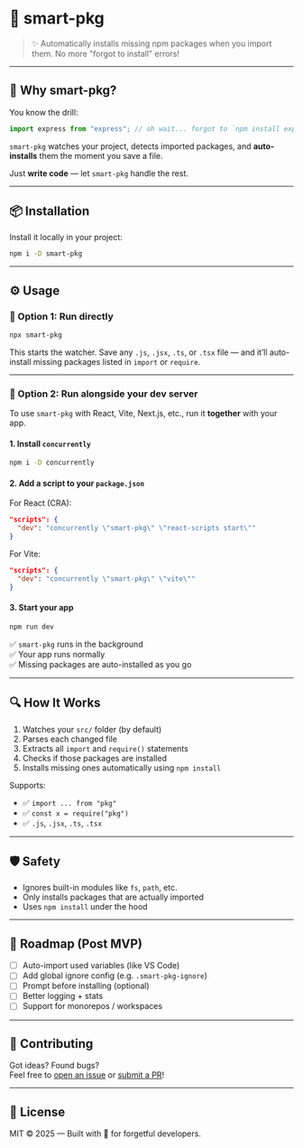 # 🔧 smart-pkg

> ✨ Automatically installs missing npm packages when you import them. No more "forgot to install" errors!

---

## 🚀 Why smart-pkg?

You know the drill:

```js
import express from "express"; // oh wait... forgot to `npm install express`
```

`smart-pkg` watches your project, detects imported packages, and **auto-installs** them the moment you save a file.

Just **write code** — let `smart-pkg` handle the rest.

---

## 📦 Installation

Install it locally in your project:

```bash
npm i -D smart-pkg
```

---

## ⚙️ Usage

### 📍 Option 1: Run directly

```bash
npx smart-pkg
```

This starts the watcher. Save any `.js`, `.jsx`, `.ts`, or `.tsx` file — and it’ll auto-install missing packages listed in `import` or `require`.

---

### 📍 Option 2: Run alongside your dev server

To use `smart-pkg` with React, Vite, Next.js, etc., run it **together** with your app.

#### 1. Install `concurrently`

```bash
npm i -D concurrently
```

#### 2. Add a script to your `package.json`

For React (CRA):

```json
"scripts": {
  "dev": "concurrently \"smart-pkg\" \"react-scripts start\""
}
```

For Vite:

```json
"scripts": {
  "dev": "concurrently \"smart-pkg\" \"vite\""
}
```

#### 3. Start your app

```bash
npm run dev
```

✅ `smart-pkg` runs in the background  
✅ Your app runs normally  
✅ Missing packages are auto-installed as you go

---

## 🔍 How It Works

1. Watches your `src/` folder (by default)
2. Parses each changed file
3. Extracts all `import` and `require()` statements
4. Checks if those packages are installed
5. Installs missing ones automatically using `npm install`

Supports:

- ✅ `import ... from "pkg"`
- ✅ `const x = require("pkg")`
- ✅ `.js`, `.jsx`, `.ts`, `.tsx`

---

## 🛡️ Safety

- Ignores built-in modules like `fs`, `path`, etc.
- Only installs packages that are actually imported
- Uses `npm install` under the hood

---

## 🔮 Roadmap (Post MVP)

- [ ] Auto-import used variables (like VS Code)
- [ ] Add global ignore config (e.g. `.smart-pkg-ignore`)
- [ ] Prompt before installing (optional)
- [ ] Better logging + stats
- [ ] Support for monorepos / workspaces

---

## 🤝 Contributing

Got ideas? Found bugs?  
Feel free to [open an issue](https://github.com/your-username/smart-pkg/issues) or [submit a PR](https://github.com/your-username/smart-pkg/pulls)!

---

## 📄 License

MIT © 2025 — Built with 💛 for forgetful developers.
